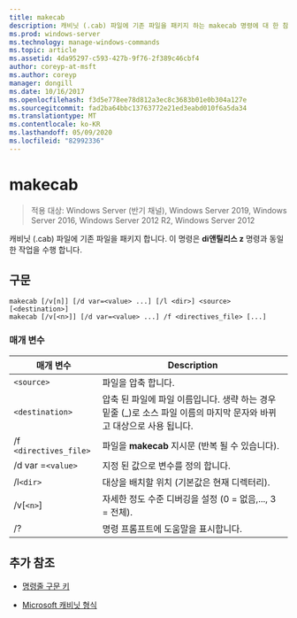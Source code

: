 ```yaml
---
title: makecab
description: 캐비닛 (.cab) 파일에 기존 파일을 패키지 하는 makecab 명령에 대 한 참조 항목입니다.
ms.prod: windows-server
ms.technology: manage-windows-commands
ms.topic: article
ms.assetid: 4da95297-c593-427b-9f76-2f389c46cbf4
author: coreyp-at-msft
ms.author: coreyp
manager: dongill
ms.date: 10/16/2017
ms.openlocfilehash: f3d5e778ee78d812a3ec8c3683b01e0b304a127e
ms.sourcegitcommit: fad2ba64bbc13763772e21ed3eabd010f6a5da34
ms.translationtype: MT
ms.contentlocale: ko-KR
ms.lasthandoff: 05/09/2020
ms.locfileid: "82992336"
---
```

# <a name="makecab"></a>makecab

> 적용 대상: Windows Server (반기 채널), Windows Server 2019, Windows Server 2016, Windows Server 2012 R2, Windows Server 2012

캐비닛 (.cab) 파일에 기존 파일을 패키지 합니다. 이 명령은 **di앤틸리스 z** 명령과 동일한 작업을 수행 합니다.

## <a name="syntax"></a>구문

```
makecab [/v[n]] [/d var=<value> ...] [/l <dir>] <source> [<destination>]
makecab [/v[<n>]] [/d var=<value> ...] /f <directives_file> [...]
```

### <a name="parameters"></a>매개 변수

| 매개 변수 | Description |
| --------- | ----------- |
| `<source>` | 파일을 압축 합니다. |
| `<destination>` | 압축 된 파일에 파일 이름입니다. 생략 하는 경우 밑줄 (_)로 소스 파일 이름의 마지막 문자와 바뀌고 대상으로 사용 됩니다. |
| /f `<directives_file>` | 파일을 **makecab** 지시문 (반복 될 수 있습니다). |
| /d var =`<value>` | 지정 된 값으로 변수를 정의 합니다. |
| /l`<dir>` | 대상을 배치할 위치 (기본값은 현재 디렉터리). |
| /v[`<n>`] | 자세한 정도 수준 디버깅을 설정 (0 = 없음,..., 3 = 전체). |
| /? | 명령 프롬프트에 도움말을 표시합니다. |

## <a name="additional-references"></a>추가 참조

- [명령줄 구문 키](command-line-syntax-key.md)

- [Microsoft 캐비닛 형식](https://docs.microsoft.com/previous-versions/bb417343(v=msdn.10))

